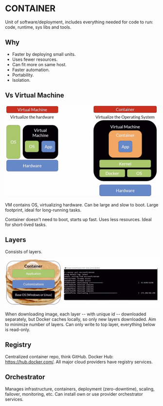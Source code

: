 # CONTAINER

Unit of software/deployment, includes everything needed for code to run: code, runtime, sys libs and tools.

## Why

* Faster by deploying small units.
* Uses fewer resources.
* Can fit more on same host.
* Faster automation.
* Portability.
* Isolation.

## Vs Virtual Machine

![Vs Virtual Machine](../img/vs-vm.png)

VM contains OS, virtualizing hardware. Can be large and slow to boot. Large footprint, ideal for long-running tasks.

Container doesn't need to boot, starts up fast. Uses less resources. Ideal for short-lived tasks.

## Layers

Consists of layers.

![Layers](../img/container-layers.png)

When downloading image, each layer -- with unique id -- downloaded separately, but Docker caches locally, so only new layers downloaded. Aim to minimize number of layers. Can only write to top layer, everything below is read-only.

## Registry

Centralized container repo, think GitHub. Docker Hub: <https://hub.docker.com/>. All major cloud providers have registry services.

## Orchestrator

Manages infrastructure, containers, deployment (zero-downtime), scaling, failover, monitoring, etc. Can install own or use provider orchestrator services.
